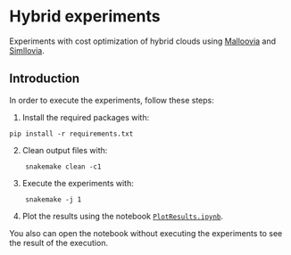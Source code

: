 # Hybrid experiments

Experiments with cost optimization of hybrid clouds using
[Malloovia](https://github.com/asi-uniovi/malloovia/) and
[Simllovia](https://github.com/asi-uniovi/simlloovia/).

## Introduction

In order to execute the experiments, follow these steps:

1. Install the required packages with:

```shell
pip install -r requirements.txt
```

2. Clean output files with:

```shell
    snakemake clean -c1
```

3. Execute the experiments with:

```shell
    snakemake -j 1
```

4. Plot the results using the notebook [`PlotResults.ipynb`](PlotResults.ipynb).

You also can open the notebook without executing the experiments to see the
result of the execution.
